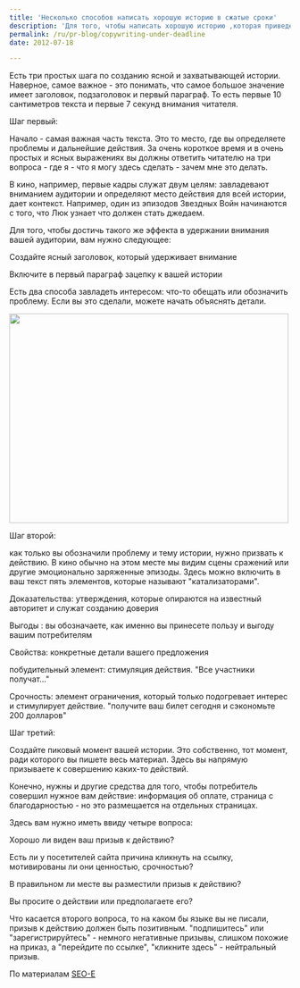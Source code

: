 ```yaml
---
title: 'Несколько способов написать хорошую историю в сжатые сроки'
description: 'Для того, чтобы написать хорошую историю ,которая приведет потребителей к вам на сайт, нужно понимать, как работает мозг читателя. вместо того, чтобы оптимизировать ключевые слова, попробуйте оптимизировать логику вашего рассказа, последовательность изложения мыслей.'
permalink: /ru/pr-blog/copywriting-under-deadline
date: 2012-07-18

---
```


Есть три простых шага по созданию ясной и захватывающей истории. Наверное, самое важное - это понимать, что самое большое значение имеет заголовок, подзаголовок и первый параграф. То есть первые 10 сантиметров текста и первые 7 секунд внимания читателя.

Шаг первый:

Начало - самая важная часть текста. Это то место, где вы определяете проблемы и дальнейшие действия. За очень короткое время и в очень простых и ясных выражениях вы должны ответить читателю на три вопроса - где я - что я могу здесь сделать - зачем мне это делать.

В кино, например, первые кадры служат двум целям: завладевают вниманием аудитории и определяют место действия для всей истории, дает контекст. Например, один из эпизодов Звездных Войн начинаются с того, что Люк узнает что должен стать джедаем.

Для того, чтобы достичь такого же эффекта в удержании внимания вашей аудитории, вам нужно следующее:

Создайте ясный заголовок, который удерживает внимание

Включите в первый параграф зацепку к вашей истории

Есть два способа завладеть интересом: что-то обещать или обозначить проблему. Если вы это сделали, можете начать объяснять детали.

<img src="{{ site.assets }}/upload/2250138127_e372178117_0.jpg" alt="" class="post__img" width="500" height="375">

Шаг второй:

как только вы обозначили проблему и тему истории, нужно призвать к действию. В кино обычно на этом месте мы видим сцены сражений или другие эмоционально заряженные эпизоды. Здесь можно включить в ваш текст пять элементов, которые называют "катализаторами".

Доказательства: утверждения, которые опираются на известный авторитет и служат созданию доверия

Выгоды : вы обозначаете, как именно вы принесете пользу и выгоду вашим потребителям

Свойства: конкретные детали вашего предложения

побудительный элемент: стимуляция действия. "Все участники получат..."

Срочность: элемент ограничения, который только подогревает интерес и стимулирует действие. "получите ваш билет сегодня и  сэкономьте 200 долларов"

Шаг третий:

Создайте пиковый момент вашей истории. Это собственно, тот момент, ради которого вы пишете весь материал. Здесь вы напрямую призываете к совершению каких-то действий.

Конечно, нужны и другие средства для того, чтобы потребитель совершил нужное вам действие: информация об оплате, страница с благодарностью - но это размещается на отдельных страницах.

Здесь вам нужно иметь ввиду четыре вопроса:

Хорошо ли виден ваш призыв к действию?

Есть ли у посетителей сайта причина кликнуть на ссылку, мотивированы ли они ценностью, срочностью?

В правильном ли месте вы разместили призыв к действию?

Вы просите о действии или предполагаете его?

Что касается второго вопроса, то на каком бы языке вы не писали, призыв к действию должен быть позитивным. "подпишитесь" или "зарегистрируйтесь" - немного негативные призывы, слишком похожие на приказ, а "перейдите по ссылке", "кликните здесь" - нейтральный призыв.

По материалам <a href="http://www.seo-e.com/copywriting-seo-content-development/copywriting-on-tight-deadlines-telling-your-story-part-ii.htm">SEO-E</a>

